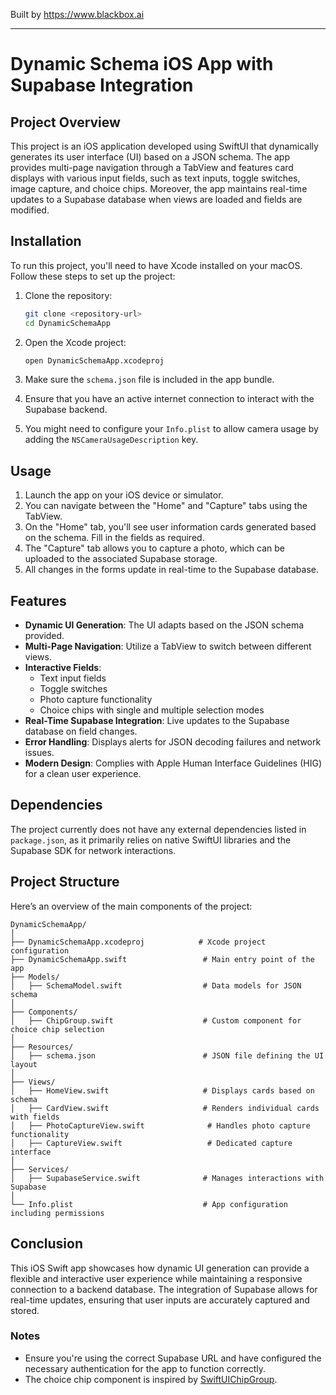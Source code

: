 
Built by https://www.blackbox.ai

---

# Dynamic Schema iOS App with Supabase Integration

## Project Overview

This project is an iOS application developed using SwiftUI that dynamically generates its user interface (UI) based on a JSON schema. The app provides multi-page navigation through a TabView and features card displays with various input fields, such as text inputs, toggle switches, image capture, and choice chips. Moreover, the app maintains real-time updates to a Supabase database when views are loaded and fields are modified.

## Installation

To run this project, you'll need to have Xcode installed on your macOS. Follow these steps to set up the project:

1. Clone the repository:
   ```bash
   git clone <repository-url>
   cd DynamicSchemaApp
   ```

2. Open the Xcode project:
   ```bash
   open DynamicSchemaApp.xcodeproj
   ```

3. Make sure the `schema.json` file is included in the app bundle.

4. Ensure that you have an active internet connection to interact with the Supabase backend.

5. You might need to configure your `Info.plist` to allow camera usage by adding the `NSCameraUsageDescription` key.

## Usage

1. Launch the app on your iOS device or simulator.
2. You can navigate between the "Home" and "Capture" tabs using the TabView.
3. On the "Home" tab, you'll see user information cards generated based on the schema. Fill in the fields as required.
4. The "Capture" tab allows you to capture a photo, which can be uploaded to the associated Supabase storage.
5. All changes in the forms update in real-time to the Supabase database.

## Features

- **Dynamic UI Generation**: The UI adapts based on the JSON schema provided.
- **Multi-Page Navigation**: Utilize a TabView to switch between different views.
- **Interactive Fields**:
  - Text input fields
  - Toggle switches
  - Photo capture functionality
  - Choice chips with single and multiple selection modes
- **Real-Time Supabase Integration**: Live updates to the Supabase database on field changes.
- **Error Handling**: Displays alerts for JSON decoding failures and network issues.
- **Modern Design**: Complies with Apple Human Interface Guidelines (HIG) for a clean user experience.

## Dependencies

The project currently does not have any external dependencies listed in `package.json`, as it primarily relies on native SwiftUI libraries and the Supabase SDK for network interactions.

## Project Structure

Here’s an overview of the main components of the project:

```
DynamicSchemaApp/
│
├── DynamicSchemaApp.xcodeproj            # Xcode project configuration
├── DynamicSchemaApp.swift                 # Main entry point of the app
├── Models/
│   ├── SchemaModel.swift                  # Data models for JSON schema
│
├── Components/
│   ├── ChipGroup.swift                    # Custom component for choice chip selection
│
├── Resources/
│   ├── schema.json                        # JSON file defining the UI layout
│
├── Views/
│   ├── HomeView.swift                     # Displays cards based on schema
│   ├── CardView.swift                     # Renders individual cards with fields
│   ├── PhotoCaptureView.swift              # Handles photo capture functionality
│   ├── CaptureView.swift                   # Dedicated capture interface
│
├── Services/
│   ├── SupabaseService.swift              # Manages interactions with Supabase
│
└── Info.plist                             # App configuration including permissions
```

## Conclusion

This iOS Swift app showcases how dynamic UI generation can provide a flexible and interactive user experience while maintaining a responsive connection to a backend database. The integration of Supabase allows for real-time updates, ensuring that user inputs are accurately captured and stored.

### Notes

- Ensure you're using the correct Supabase URL and have configured the necessary authentication for the app to function correctly.
- The choice chip component is inspired by [SwiftUIChipGroup](https://github.com/Open-Bytes/SwiftUIChipGroup).